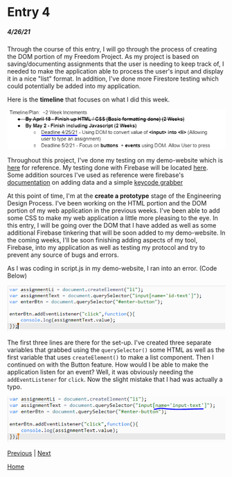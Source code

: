 # Entry 4
##### 4/26/21

Through the course of this entry, I will go through the process of creating the DOM portion of my Freedom Project. As my project is based on saving/documenting assignments that the user is needing to keep track of, I needed to make the application able to process the user's input and display it in a nice "list" format. In addition, I've done more Firestore testing which could potentially be added into my application.

Here is the **timeline** that focuses on what I did this week.

![timeline](entry04-screenshots/timeline.png)

Throughout this project, I've done my testing on my demo-website which is [here](https://ide-28ce95ffd3744292bda1b0e1ac9b55a5-8081.cs50.ws/index.html) for reference. My testing done with Firebase will be located [here](https://replit.com/@SamLee5/Testing-FireStore#script.js). Some addition sources I've used as reference were firebase's [documentation](https://firebase.google.com/docs/firestore/manage-data/add-data) on adding data and a simple [keycode grabber](https://keycode.info/)

At this point of time, I'm at the **create a prototype** stage of the Engineering Design Process. I've been working on the HTML portion and the DOM portion of my web application in the previous weeks. I've been able to add some CSS to make my web application a little more pleasing to the eye. In this entry, I will be going over the DOM that I have added as well as some additional Firebase tinkering that will be soon added to my demo-website. In the coming weeks, I'll be soon finishing adding aspects of my tool, Firebase, into my application as well as testing my protocol and try to prevent any source of bugs and errors.

As I was coding in script.js in my demo-website, I ran into an error. (Code Below)

![error1](entry-snips/entry04-screenshots/error1.png)

The first three lines are there for the set-up. I've created three separate variables that grabbed using the `querySelector()` some HTML as well as the first variable that uses `createElement()` to make a list component. Then I continued on with the Button feature. How would I be able to make the application listen for an event? Well, it was obviously needing the `addEventListener` for `click`. Now the slight mistake that I had was actually a typo.

![fixerror1](entry04-screenshots/fixerror1.png)



[Previous](entry03.md) | [Next](entry05.md)

[Home](../README.md)